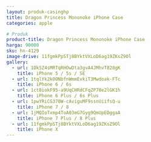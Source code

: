 ```yaml
---
layout: produk-casinghp
title: Dragon Princess Mononoke iPhone Case
categories: apple

# Produk
product-title: Dragon Princess Mononoke iPhone Case
harga: 90000
sku: hn-4129
image-drive: 11fgmkPpSTj8BYktVXLoD6ag19ZKsZ9Ol
gallery:
  - url: 1DkSZ4sMRTqRHOwDta3gvA4JMhvT828gK
    title: iPhone 5 / 5s / SE
  - url: 1tqlYk2kOONbfnWmmEvkiT3Mwdoak-FTc
    title: iPhone 6 / 6s
  - url: 1ct8iokF95-a9UqCHRdCFqZP78e2lGK1h
    title: iPhone 6 Plus / 6s Plus
  - url: 1pwYRiCG370W-cAviguMF9ssnUiifsQ-u
    title: iPhone 7 / 8
  - url: 1jMQIoTxmp4ToA03mG7Gyg9QmUpEDggaA
    title: iPhone 7 Plus / 8 Plus
  - url: 11fgmkPpSTj8BYktVXLoD6ag19ZKsZ9Ol
    title: iPhone X
---
```

